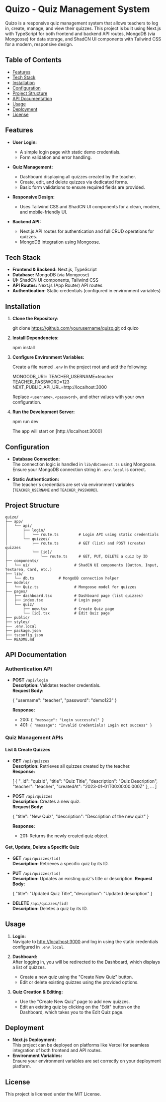 # Quizo - Quiz Management System

Quizo is a responsive quiz management system that allows teachers to log in, create, manage, and view their quizzes. This project is built using Next.js with TypeScript for both frontend and backend API routes, MongoDB (via Mongoose) for data storage, and ShadCN UI components with Tailwind CSS for a modern, responsive design.

## Table of Contents

- [Features](#features)
- [Tech Stack](#tech-stack)
- [Installation](#installation)
- [Configuration](#configuration)
- [Project Structure](#project-structure)
- [API Documentation](#api-documentation)
- [Usage](#usage)
- [Deployment](#deployment)
- [License](#license)

## Features

- **User Login:**
  - A simple login page with static demo credentials.
  - Form validation and error handling.
  
- **Quiz Management:**
  - Dashboard displaying all quizzes created by the teacher.
  - Create, edit, and delete quizzes via dedicated forms.
  - Basic form validations to ensure required fields are provided.

- **Responsive Design:**
  - Uses Tailwind CSS and ShadCN UI components for a clean, modern, and mobile-friendly UI.

- **Backend API:**
  - Next.js API routes for authentication and full CRUD operations for quizzes.
  - MongoDB integration using Mongoose.

## Tech Stack

- **Frontend & Backend:** Next.js, TypeScript
- **Database:** MongoDB (via Mongoose)
- **UI:** ShadCN UI components, Tailwind CSS
- **API Routes:** Next.js (App Router) API routes
- **Authentication:** Static credentials (configured in environment variables)

## Installation

1. **Clone the Repository:**

   git clone https://github.com/yourusername/quizo.git
   cd quizo
   

2. **Install Dependencies:**

   npm install
   

3. **Configure Environment Variables:**

   Create a file named `.env` in the project root and add the following:

   MONGODB_URI=
   TEACHER_USERNAME=teacher
   TEACHER_PASSWORD=123
   NEXT_PUBLIC_API_URL=http://localhost:3000


   Replace `<username>`, `<password>`, and other values with your own configuration.

4. **Run the Development Server:**

   npm run dev

   The app will start on [http://localhost:3000]

## Configuration

- **Database Connection:**  
  The connection logic is handled in `lib/dbConnect.ts` using Mongoose. Ensure your MongoDB connection string in `.env.local` is correct.

- **Static Authentication:**  
  The teacher's credentials are set via environment variables (`TEACHER_USERNAME` and `TEACHER_PASSWORD`).

## Project Structure

```
quizo/
├── app/
│   └── api/
│       ├── login/
│       │   └── route.ts         # Login API using static credentials
│       └── quizzes/
│           ├── route.ts         # GET (list) and POST (create) quizzes
│           └── [id]/
│               └── route.ts     # GET, PUT, DELETE a quiz by ID
├── components/
│   └── ui/                    # ShadCN UI components (Button, Input, Textarea, Card, etc.)
├── lib/
│   └── db.ts           # MongoDB connection helper
├── models/
│   └── Quiz.ts                # Mongoose model for quizzes
├── pages/
│   ├── dashboard.tsx          # Dashboard page (list quizzes)
│   ├── index.tsx              # Login page
│   └── quiz/
│       ├── new.tsx            # Create Quiz page
│       └── [id].tsx           # Edit Quiz page
├── public/
├── styles/
├── .env.local
├── package.json
├── tsconfig.json
└── README.md
```

## API Documentation

### Authentication API

- **POST** `/api/login`  
  **Description:** Validates teacher credentials.  
  **Request Body:**
  
  {
    "username": "teacher",
    "password": "demo123"
  }
  
  **Response:**
  - 200: `{ "message": "Login successful" }`
  - 401: `{ "message": "Invalid Credentials! Login not success" }`

### Quiz Management APIs

#### List & Create Quizzes

- **GET** `/api/quizzes`  
  **Description:** Retrieves all quizzes created by the teacher.  
  **Response:**
  
  [
    {
      "_id": "quizId",
      "title": "Quiz Title",
      "description": "Quiz Description",
      "teacher": "teacher",
      "createdAt": "2023-01-01T00:00:00.000Z"
    },
    ...
  ]
  

- **POST** `/api/quizzes`  
  **Description:** Creates a new quiz.  
  **Request Body:**
  
  {
    "title": "New Quiz",
    "description": "Description of the new quiz"
  }
  
  **Response:**  
  - 201: Returns the newly created quiz object.

#### Get, Update, Delete a Specific Quiz

- **GET** `/api/quizzes/[id]`  
  **Description:** Retrieves a specific quiz by its ID.
  
- **PUT** `/api/quizzes/[id]`  
  **Description:** Updates an existing quiz's title or description.
  **Request Body:**
  
  {
    "title": "Updated Quiz Title",
    "description": "Updated description"
  }
  

- **DELETE** `/api/quizzes/[id]`  
  **Description:** Deletes a quiz by its ID.

## Usage

1. **Login:**  
   Navigate to [http://localhost:3000](http://localhost:3000) and log in using the static credentials configured in `.env.local`.

2. **Dashboard:**  
   After logging in, you will be redirected to the Dashboard, which displays a list of quizzes.  
   - Create a new quiz using the "Create New Quiz" button.
   - Edit or delete existing quizzes using the provided options.

3. **Quiz Creation & Editing:**  
   - Use the "Create New Quiz" page to add new quizzes.
   - Edit an existing quiz by clicking on the "Edit" button on the Dashboard, which takes you to the Edit Quiz page.

## Deployment

- **Next.js Deployment:**  
  This project can be deployed on platforms like Vercel for seamless integration of both frontend and API routes.
- **Environment Variables:**  
  Ensure your environment variables are set correctly on your deployment platform.

## License

This project is licensed under the MIT License.
